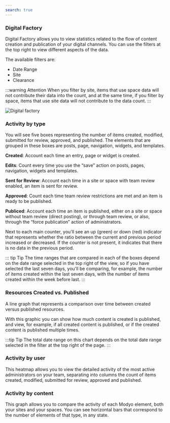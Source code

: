 ```yaml
---
search: true
---
```


### Digital Factory

Digital Factory allows you to view statistics related to the flow of content creation and publication of your digital channels. You can use the filters at the top right to view different aspects of the data.

The available filters are:

- Date Range
- Site
- Clearance

:::warning Attention
When you filter by site, items that use space data will not contribute their data into the count, and at the same time, if you filter by space, items that use site data will not contribute to the data count.
:::

![Digital factory](/assets/img/platform/digital-factory.png)

### Activity by type

You will see five boxes representing the number of items created, modified, submitted for review, approved, and published. The elements that are grouped in these boxes are posts, page, navigation, widgets, and templates.

**Created**: Account each time an entry, page or widget is created.

**Edits**: Count every time you use the “save” action on posts, pages, navigation, widgets and templates.

**Sent for Review**: Account each time in a site or space with team review enabled, an item is sent for review.

**Approved**: Count each time team review restrictions are met and an item is ready to be published.

**Publiced**: Account each time an item is published, either on a site or space without team review (direct posting), or through team review, or also, through the “force publication” action of administrators.

Next to each main counter, you'll see an up (green) or down (red) indicator that represents whether the ratio between the current and previous period increased or decreased. If the counter is not present, it indicates that there is no data in the previous period.

::: tip Tip
The time ranges that are compared in each of the boxes depend on the date range selected in the top right of the view, so if you have selected the last seven days, you'll be comparing, for example, the number of items created within the last seven days, with the number of items created within the week before last.
:::

### Resources Created vs. Published

A line graph that represents a comparison over time between created versus published resources.

With this graphic you can show how much content is created is published, and view, for example, if all created content is published, or if the created content is published multiple times.

:::tip Tip
The total date range on this chart depends on the total date range selected in the filter at the top right of the page.
:::

### Activity by user

This heatmap allows you to view the detailed activity of the most active administrators on your team, separating into columns the count of items created, modified, submitted for review, approved and published.

### Activity by content

This graph allows you to compare the activity of each Modyo element, both your sites and your spaces. You can see horizontal bars that correspond to the number of elements of that type, in any state.
